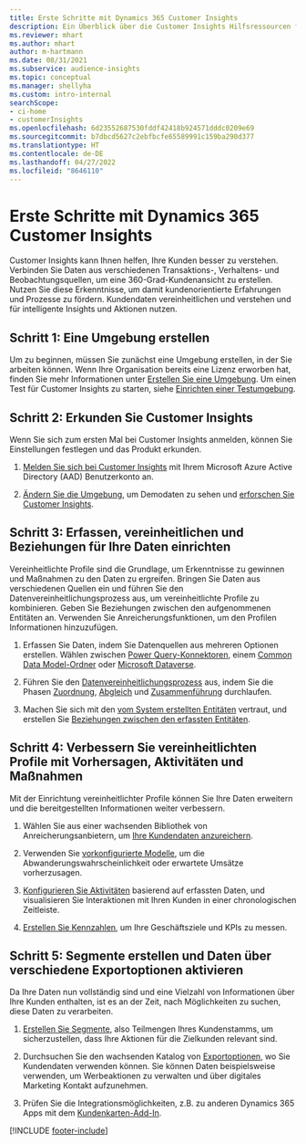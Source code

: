 ```yaml
---
title: Erste Schritte mit Dynamics 365 Customer Insights
description: Ein Überblick über die Customer Insights Hilfsressourcen für einen schnellen Einstieg.
ms.reviewer: mhart
ms.author: mhart
author: m-hartmann
ms.date: 08/31/2021
ms.subservice: audience-insights
ms.topic: conceptual
ms.manager: shellyha
ms.custom: intro-internal
searchScope:
- ci-home
- customerInsights
ms.openlocfilehash: 6d23552687530fddf42418b924571dddc0209e69
ms.sourcegitcommit: b7dbcd5627c2ebfbcfe65589991c159ba290d377
ms.translationtype: HT
ms.contentlocale: de-DE
ms.lasthandoff: 04/27/2022
ms.locfileid: "8646110"
---
```

# <a name="get-started-with-dynamics-365-customer-insights"></a>Erste Schritte mit Dynamics 365 Customer Insights

Customer Insights kann Ihnen helfen, Ihre Kunden besser zu verstehen. Verbinden Sie Daten aus verschiedenen Transaktions-, Verhaltens- und Beobachtungsquellen, um eine 360-Grad-Kundenansicht zu erstellen. Nutzen Sie diese Erkenntnisse, um damit kundenorientierte Erfahrungen und Prozesse zu fördern. Kundendaten vereinheitlichen und verstehen und für intelligente Insights und Aktionen nutzen.

## <a name="step-1-create-an-environment"></a>Schritt 1: Eine Umgebung erstellen

Um zu beginnen, müssen Sie zunächst eine Umgebung erstellen, in der Sie arbeiten können. Wenn Ihre Organisation bereits eine Lizenz erworben hat, finden Sie mehr Informationen unter [Erstellen Sie eine Umgebung](create-environment.md). Um einen Test für Customer Insights zu starten, siehe [Einrichten einer Testumgebung](trial-signup.md). 

## <a name="step-2-explore-customer-insights"></a>Schritt 2: Erkunden Sie Customer Insights

Wenn Sie sich zum ersten Mal bei Customer Insights anmelden, können Sie Einstellungen festlegen und das Produkt erkunden.

1. [Melden Sie sich bei Customer Insights](https://home.ci.ai.dynamics.com) mit Ihrem Microsoft Azure Active Directory (AAD) Benutzerkonto an.

1. [Ändern Sie die Umgebung](manage-environments.md#switch-environments), um Demodaten zu sehen und [erforschen Sie Customer Insights](home.md).

##  <a name="step-3-ingest-unify-and-set-up-relationships-for-your-data"></a>Schritt 3: Erfassen, vereinheitlichen und Beziehungen für Ihre Daten einrichten

Vereinheitlichte Profile sind die Grundlage, um Erkenntnisse zu gewinnen und Maßnahmen zu den Daten zu ergreifen. Bringen Sie Daten aus verschiedenen Quellen ein und führen Sie den Datenvereinheitlichungsprozess aus, um vereinheitlichte Profile zu kombinieren. Geben Sie Beziehungen zwischen den aufgenommenen Entitäten an. Verwenden Sie Anreicherungsfunktionen, um den Profilen Informationen hinzuzufügen. 

1. Erfassen Sie Daten, indem Sie Datenquellen aus mehreren Optionen erstellen. Wählen zwischen [Power Query-Konnektoren](connect-power-query.md), einem [Common Data Model-Ordner](connect-common-data-model.md) oder [Microsoft Dataverse](connect-dataverse-managed-lake.md). 

1. Führen Sie den [Datenvereinheitlichungsprozess](data-unification.md) aus, indem Sie die Phasen [Zuordnung](map-entities.md), [Abgleich](match-entities.md) und [Zusammenführung](merge-entities.md) durchlaufen.

1. Machen Sie sich mit den [vom System erstellten Entitäten](entities.md) vertraut, und erstellen Sie [Beziehungen zwischen den erfassten Entitäten](relationships.md).
    
## <a name="step-4-enhance-unified-profiles-with-predictions-activities-and-measures"></a>Schritt 4: Verbessern Sie vereinheitlichten Profile mit Vorhersagen, Aktivitäten und Maßnahmen

Mit der Einrichtung vereinheitlichter Profile können Sie Ihre Daten erweitern und die bereitgestellten Informationen weiter verbessern.

1. Wählen Sie aus einer wachsenden Bibliothek von Anreicherungsanbietern, um [Ihre Kundendaten anzureichern](enrichment-hub.md).

1. Verwenden Sie [vorkonfigurierte Modelle](predictions-overview.md), um die Abwanderungswahrscheinlichkeit oder erwartete Umsätze vorherzusagen.

1. [Konfigurieren Sie Aktivitäten](activities.md) basierend auf erfassten Daten, und visualisieren Sie Interaktionen mit Ihren Kunden in einer chronologischen Zeitleiste. 

1. [Erstellen Sie Kennzahlen](measures.md), um Ihre Geschäftsziele und KPIs zu messen.
 
## <a name="step-5-create-segments-and-activate-data-through-various-export-options"></a>Schritt 5: Segmente erstellen und Daten über verschiedene Exportoptionen aktivieren

Da Ihre Daten nun vollständig sind und eine Vielzahl von Informationen über Ihre Kunden enthalten, ist es an der Zeit, nach Möglichkeiten zu suchen, diese Daten zu verarbeiten. 

1. [Erstellen Sie Segmente](segments.md), also Teilmengen Ihres Kundenstamms, um sicherzustellen, dass Ihre Aktionen für die Zielkunden relevant sind.

1. Durchsuchen Sie den wachsenden Katalog von [Exportoptionen](export-destinations.md), wo Sie Kundendaten verwenden können. Sie können Daten beispielsweise verwenden, um Werbeaktionen zu verwalten und über digitales Marketing Kontakt aufzunehmen.

1. Prüfen Sie die Integrationsmöglichkeiten, z.B. zu anderen Dynamics 365 Apps mit dem [Kundenkarten-Add-In](customer-card-add-in.md).  


[!INCLUDE [footer-include](includes/footer-banner.md)]